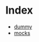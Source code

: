 # Index

<!-- START_INDEX -->
- [dummy](./dummy/index.md)
- [mocks](./mocks/index.md)

<!-- END_INDEX -->
